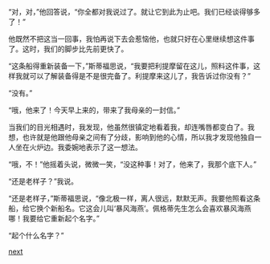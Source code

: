 
“对，对，”他回答说，“你全都对我说过了。就让它到此为止吧。我们已经谈得够多了！”

他既然不把这当一回事，我怕再说下去会惹恼他，也就只好在心里继续想这件事了。这时，我们的脚步比先前更快了。

“这条船得重新装备一下，”斯蒂福思说，“我要把利提摩留在这儿，照料这件事，这样我就可以了解装备得是不是很完备了。利提摩来这儿了，我告诉过你没有？”

“没有。”

“哦，他来了！今天早上来的，带来了我母亲的一封信。”

当我们的目光相遇时，我发现，他虽然很镇定地看着我，却连嘴唇都变白了。我想，也许就是他跟他母亲之间有了分歧，影响到他的心情，所以我才发现他独自一人坐在火炉边。我委婉地表示了这一想法。

“哦，不！”他摇着头说，微微一笑，“没这种事！对了，他来了，我那个底下人。”

“还是老样子？”我说。

“还是老样子，”斯蒂福思说，“像北极一样，离人很远，默默无声。我要他照看这条船，给它换个新船名。它这会儿叫‘暴风海燕’。佩格蒂先生怎么会喜欢暴风海燕哪！我要给它重新起个名字。”

“起个什么名字？”

[next](page291)